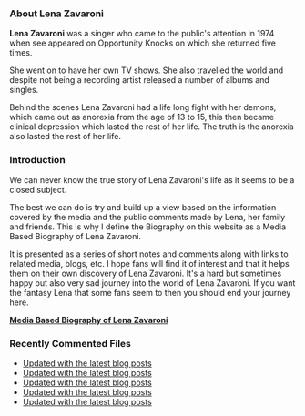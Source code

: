 ### About Lena Zavaroni

<p><strong>Lena Zavaroni</strong> was a singer who came to the public's attention in 1974 when see appeared on Opportunity Knocks on which she returned five times.</p>

<p>She went on to have her own TV shows. She also travelled the world and despite not being a recording artist released a number of albums and singles.</p>

<p>Behind the scenes Lena Zavaroni had a life long fight with her demons, which came out as anorexia from the age of 13 to 15, this then became clinical depression which lasted the rest of her life. The truth is the anorexia also lasted the rest of her life.</p>

### Introduction

<p>We can never know the true story of Lena Zavaroni's life as it seems to be a closed subject.</p>

<p>The best we can do is try and build up a view based on the information covered by the media and the public comments made by Lena, her family and friends. This is why I define the Biography on this website as a Media Based Biography of Lena Zavaroni.</p>

<p>It is presented as a series of short notes and comments along with links to related media, blogs, etc. I hope fans will find it of interest and that it helps them on their own discovery of Lena Zavaroni. It's a hard but sometimes happy but also very sad journey into the world of Lena Zavaroni. If you want the fantasy Lena that some fans seem to then you should end your journey here.</p>

<a href="https://fanzoflenazavaroni.github.io/biography/lena-zavaroni/"><strong>Media Based Biography of Lena Zavaroni</strong></a>

### Recently Commented Files

<!-- BLOG-POST-LIST:START -->
- [Updated with the latest blog posts](https://github.com/FanzOfLenaZavaroni/fanzoflenazavaroni.github.io/commit/c76914324dc45ef4c056ab3afb9e4ea2efb6a4af)
- [Updated with the latest blog posts](https://github.com/FanzOfLenaZavaroni/fanzoflenazavaroni.github.io/commit/3aae2a780b5d02894fdd1fad2df1526bfa2608a5)
- [Updated with the latest blog posts](https://github.com/FanzOfLenaZavaroni/fanzoflenazavaroni.github.io/commit/1ea118afe858fc999e3f4dc0db0df4098360068d)
- [Updated with the latest blog posts](https://github.com/FanzOfLenaZavaroni/fanzoflenazavaroni.github.io/commit/48b20406036c23c8a00151f3c8cef15fd20c0ccc)
- [Updated with the latest blog posts](https://github.com/FanzOfLenaZavaroni/fanzoflenazavaroni.github.io/commit/2898cd9130f965bed1c74d80583f3f47bba936a3)
<!-- BLOG-POST-LIST:END -->
